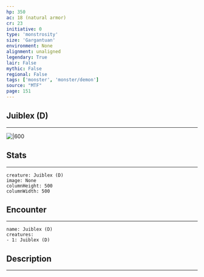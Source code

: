 ```yaml
---
hp: 350
ac: 18 (natural armor)
cr: 23
initiative: 0
type: 'monstrosity'    
size: 'Gargantuan'
environment: None
alignment: unaligned
legendary: True
lair: False
mythic: False
regional: False
tags: ['monster', 'monster/demon']
source: "MTF"
page: 151
---
```


## Juiblex (D)
---

![|600](D:/Program%20Files/5e.tools/img/bestiary/MTF/Juiblex.jpg)

## Stats
---

```statblock
creature: Juiblex (D)
image: None
columnHeight: 500
columnWidth: 500
```

## Encounter
---

```encounter-table
name: Juiblex (D)
creatures:
- 1: Juiblex (D)
```

## Description
---




